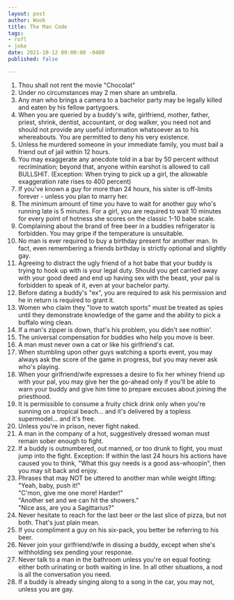 ```yaml
---
layout: post
author: Wook
title: The Man Code
tags:
- rofl
- joke
date: 2021-10-12 00:00:00 -0400
published: false

---
```

 1. Thou shall not rent the movie "Chocolat"
 2. Under no circumstances may 2 men share an umbrella.
 3. Any man who brings a camera to a bachelor party may be legally killed and eaten by his fellow partygoers.
 4. When you are queried by a buddy's wife, girlfriend, mother, father, priest, shrink, dentist, accountant, or dog walker, you need not and should not provide any useful information whatsoever as to his whereabouts. You are permitted to deny his very existence.
 5. Unless he murdered someone in your immediate family, you must bail a friend out of jail within 12 hours.
 6. You may exaggerate any anecdote told in a bar by 50 percent without recrimination; beyond that, anyone within earshot is allowed to call BULLSHIT. (Exception: When trying to pick up a girl, the allowable exaggeration rate rises to 400 percent)
 7. If you've known a guy for more than 24 hours, his sister is off-limits forever - unless you plan to marry her.
 8. The minimum amount of time you have to wait for another guy who's running late is 5 minutes. For a girl, you are required to wait 10 minutes for every point of hotness she scores on the classic 1-10 babe scale.
 9. Complaining about the brand of free beer in a buddies refrigerator is forbidden. You may gripe if the temperature is unsuitable.
10. No man is ever required to buy a birthday present for another man. In fact, even remembering a friends birthday is strictly optional and slightly gay.
11. Agreeing to distract the ugly friend of a hot babe that your buddy is trying to hook up with is your legal duty. Should you get carried away with your good deed and end up having sex with the beast, your pal is forbidden to speak of it, even at your bachelor party.
12. Before dating a buddy's "ex", you are required to ask his permission and he in return is required to grant it.
13. Women who claim they "love to watch sports" must be treated as spies until they demonstrate knowledge of the game and the ability to pick a buffalo wing clean.
14. If a man's zipper is down, that's his problem, you didn't see nothin'.
15. The universal compensation for buddies who help you move is beer.
16. A man must never own a cat or like his girlfriend's cat.
17. When stumbling upon other guys watching a sports event, you may always ask the score of the game in progress, but you may never ask who's playing.
18. When your girlfriend/wife expresses a desire to fix her whiney friend up with your pal, you may give her the go-ahead only if you'll be able to warn your buddy and give him time to prepare excuses about joining the priesthood.
19. It is permissible to consume a fruity chick drink only when you're sunning on a tropical beach... and it's delivered by a topless supermodel... and it's free.
20. Unless you're in prison, never fight naked.
21. A man in the company of a hot, suggestively dressed woman must remain sober enough to fight.
22. If a buddy is outnumbered, out manned, or too drunk to fight, you must jump into the fight. Exception: If within the last 24 hours his actions have caused you to think, "What this guy needs is a good ass-whoopin", then you may sit back and enjoy.
23. Phrases that may NOT be uttered to another man while weight lifting:   
    "Yeah, baby, push it!"   
    "C'mon, give me one more! Harder!"   
    "Another set and we can hit the showers."   
    "Nice ass, are you a Sagittarius?"
24. Never hesitate to reach for the last beer or the last slice of pizza, but not both. That's just plain mean.
25. If you compliment a guy on his six-pack, you better be referring to his beer.
26. Never join your girlfriend/wife in dissing a buddy, except when she's withholding sex pending your response.
27. Never talk to a man in the bathroom unless you're on equal footing: either both urinating or both waiting in line. In all other situations, a nod is all the conversation you need.
28. If a buddy is already singing along to a song in the car, you may not, unless you are gay.